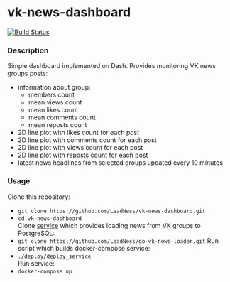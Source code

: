 # vk-news-dashboard

[![Build Status](https://travis-ci.com/LeadNess/vk-news-dashboard.svg?branch=master)](https://travis-ci.com/LeadNess/vk-news-dashboard)

### Description

Simple dashboard implemented on Dash. Provides monitoring VK news groups posts:
- information about group:
  - members count
  - mean views count
  - mean likes count
  - mean comments count
  - mean reposts count
- 2D line plot with likes count for each post
- 2D line plot with comments count for each post
- 2D line plot with views count for each post
- 2D line plot with reposts count for each post
- latest news headlines from selected groups updated every 10 minutes

### Usage 

Clone this repository:
- ```git clone https://github.com/LeadNess/vk-news-dashboard.git```
- ```cd vk-news-dashboard```  
Clone [service](https://github.com/LeadNess/go-vk-news-loader) which provides loading news from VK groups to PostgreSQL:
-  ```git clone https://github.com/LeadNess/go-vk-news-loader.git```
Run script which builds docker-compose service:
-  ```./deploy/deploy_service```  
Run service:
-  ```docker-compose up```
